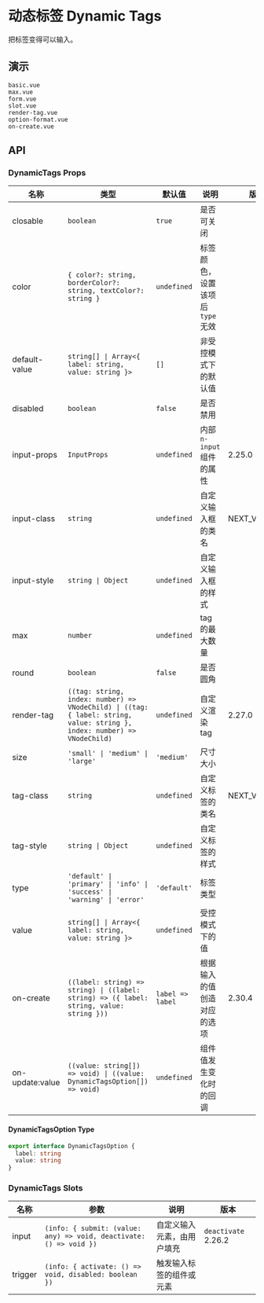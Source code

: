 # 动态标签 Dynamic Tags

把标签变得可以输入。

## 演示

```demo
basic.vue
max.vue
form.vue
slot.vue
render-tag.vue
option-format.vue
on-create.vue
```

## API

### DynamicTags Props

| 名称 | 类型 | 默认值 | 说明 | 版本 |
| --- | --- | --- | --- | --- |
| closable | `boolean` | `true` | 是否可关闭 |  |
| color | `{ color?: string, borderColor?: string, textColor?: string }` | `undefined` | 标签颜色，设置该项后 `type` 无效 |  |
| default-value | `string[] \| Array<{ label: string, value: string }>` | `[]` | 非受控模式下的默认值 |  |
| disabled | `boolean` | `false` | 是否禁用 |  |
| input-props | `InputProps` | `undefined` | 内部 `n-input` 组件的属性 | 2.25.0 |
| input-class | `string` | `undefined` | 自定义输入框的类名 | NEXT_VERSION |
| input-style | `string \| Object` | `undefined` | 自定义输入框的样式 |  |
| max | `number` | `undefined` | tag 的最大数量 |  |
| round | `boolean` | `false` | 是否圆角 |  |
| render-tag | `((tag: string, index: number) => VNodeChild) \| ((tag: { label: string, value: string }, index: number) => VNodeChild)` | `undefined` | 自定义渲染 tag | 2.27.0 |
| size | `'small' \| 'medium' \| 'large'` | `'medium'` | 尺寸大小 |  |
| tag-class | `string` | `undefined` | 自定义标签的类名 | NEXT_VERSION |
| tag-style | `string \| Object` | `undefined` | 自定义标签的样式 |  |
| type | `'default' \| 'primary' \| 'info' \| 'success' \| 'warning' \| 'error'` | `'default'` | 标签类型 |  |
| value | `string[] \| Array<{ label: string, value: string }>` | `undefined` | 受控模式下的值 |  |
| on-create | `((label: string) => string) \| ((label: string) => ({ label: string, value: string }))` | `label => label` | 根据输入的值创造对应的选项 | 2.30.4 |
| on-update:value | `((value: string[]) => void) \| ((value: DynamicTagsOption[]) => void)` | `undefined` | 组件值发生变化时的回调 |  |

#### DynamicTagsOption Type

```ts
export interface DynamicTagsOption {
  label: string
  value: string
}
```

### DynamicTags Slots

| 名称 | 参数 | 说明 | 版本 |
| --- | --- | --- | --- |
| input | `(info: { submit: (value: any) => void, deactivate: () => void })` | 自定义输入元素，由用户填充 | `deactivate` 2.26.2 |
| trigger | `(info: { activate: () => void, disabled: boolean })` | 触发输入标签的组件或元素 |  |
